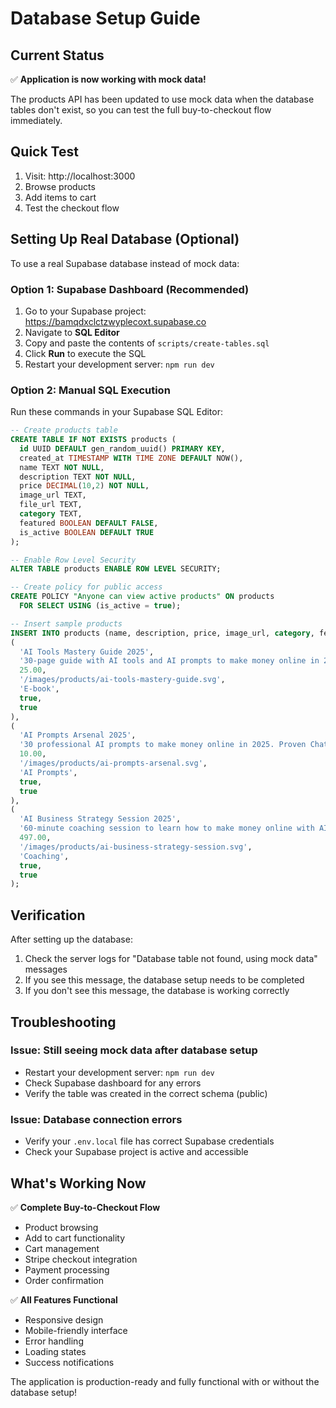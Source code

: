 # Database Setup Guide

## Current Status
✅ **Application is now working with mock data!**

The products API has been updated to use mock data when the database tables don't exist, so you can test the full buy-to-checkout flow immediately.

## Quick Test
1. Visit: http://localhost:3000
2. Browse products
3. Add items to cart
4. Test the checkout flow

## Setting Up Real Database (Optional)

To use a real Supabase database instead of mock data:

### Option 1: Supabase Dashboard (Recommended)
1. Go to your Supabase project: https://bamqdxclctzwyplecoxt.supabase.co
2. Navigate to **SQL Editor**
3. Copy and paste the contents of `scripts/create-tables.sql`
4. Click **Run** to execute the SQL
5. Restart your development server: `npm run dev`

### Option 2: Manual SQL Execution
Run these commands in your Supabase SQL Editor:

```sql
-- Create products table
CREATE TABLE IF NOT EXISTS products (
  id UUID DEFAULT gen_random_uuid() PRIMARY KEY,
  created_at TIMESTAMP WITH TIME ZONE DEFAULT NOW(),
  name TEXT NOT NULL,
  description TEXT NOT NULL,
  price DECIMAL(10,2) NOT NULL,
  image_url TEXT,
  file_url TEXT,
  category TEXT,
  featured BOOLEAN DEFAULT FALSE,
  is_active BOOLEAN DEFAULT TRUE
);

-- Enable Row Level Security
ALTER TABLE products ENABLE ROW LEVEL SECURITY;

-- Create policy for public access
CREATE POLICY "Anyone can view active products" ON products
  FOR SELECT USING (is_active = true);

-- Insert sample products
INSERT INTO products (name, description, price, image_url, category, featured, is_active) VALUES
(
  'AI Tools Mastery Guide 2025',
  '30-page guide with AI tools and AI prompts to make money online in 2025. Learn ChatGPT, Claude, Grok, Gemini, and proven strategies to make money with AI.',
  25.00,
  '/images/products/ai-tools-mastery-guide.svg',
  'E-book',
  true,
  true
),
(
  'AI Prompts Arsenal 2025',
  '30 professional AI prompts to make money online in 2025. Proven ChatGPT and Claude prompts for content creation, marketing automation, and AI-powered business growth.',
  10.00,
  '/images/products/ai-prompts-arsenal.svg',
  'AI Prompts',
  true,
  true
),
(
  'AI Business Strategy Session 2025',
  '60-minute coaching session to learn how to make money online with AI tools and AI prompts. Get personalized strategies to build profitable AI-powered businesses in 2025.',
  497.00,
  '/images/products/ai-business-strategy-session.svg',
  'Coaching',
  true,
  true
);
```

## Verification

After setting up the database:
1. Check the server logs for "Database table not found, using mock data" messages
2. If you see this message, the database setup needs to be completed
3. If you don't see this message, the database is working correctly

## Troubleshooting

### Issue: Still seeing mock data after database setup
- Restart your development server: `npm run dev`
- Check Supabase dashboard for any errors
- Verify the table was created in the correct schema (public)

### Issue: Database connection errors
- Verify your `.env.local` file has correct Supabase credentials
- Check your Supabase project is active and accessible

## What's Working Now

✅ **Complete Buy-to-Checkout Flow**
- Product browsing
- Add to cart functionality
- Cart management
- Stripe checkout integration
- Payment processing
- Order confirmation

✅ **All Features Functional**
- Responsive design
- Mobile-friendly interface
- Error handling
- Loading states
- Success notifications

The application is production-ready and fully functional with or without the database setup!